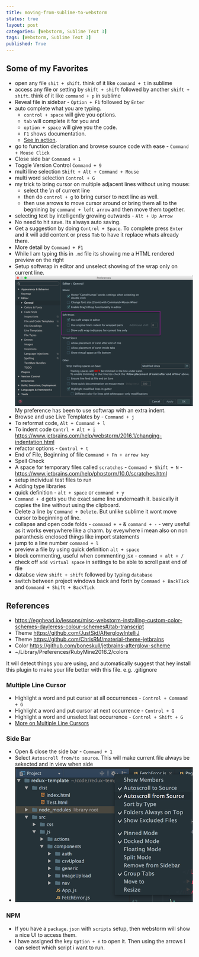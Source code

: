```yaml
---
title: moving-from-sublime-to-webstorm
status: true
layout: post
categories: [Webstorm, Sublime Text 3]
tags: [Webstorm, Sublime Text 3]
published: True
---
```


## Some of my Favorites

- open any file `shit + shift`. think of it like `command + t` in sublime
- access any file or setting by `shift + shift` followed by another `shift + shift`. think of it like `command + p` in sublime
- Reveal file in sidebar - `Option + F1` followed by `Enter`
- auto complete what you are typing.
  - `control + space` will give you options. 
  - `tab` will complete it for you and
  - `option + space` will give you the code. 
  - `F1` shows documentation. 
  - [See in action](http://screencast.com/t/DS1nhmqBM2).
- go to function declaration and browse source code with ease - `Command + Mouse Click`
- Close side bar `Command + 1`
- Toggle Version Control `Command + 9`
- multi line selection `Shift + Alt + Command + Mouse` 
- multi word selection `Control + G`
- my trick to bring cursor on multiple adjacent lines without using mouse:
  - select the \n of current line 
  - then do `control + g` to bring cursor to next line as well.
  - then use arrows to move cursor around or bring them all to the begnining by `command + left arrow` and then move them together.
- selecting text by intelligently growing outwards - `Alt + Up Arrow`
- No need to hit save. Its always auto saving. 
- Get a suggestion by doing `Control + Space`. To complete press `Enter` and it will add content or press `Tab` to have it replace whats already there.
- More detail by `Command + F1`
- While I am typing this in `.md` file its showing me a HTML rendered preview on the right 
- Setup softwrap in editor and unselect showing of the wrap only on current line.
![Soft Wrap Options](../assets/webstorm_softwrap_options.png) My preference has been to use softwrap with an extra indent.
- Browse and use Live Templates by - `Command + j`
- To reformat code, `Alt + Command + l`
- To indent code `Contrl + Alt + i`
  https://www.jetbrains.com/help/webstorm/2016.1/changing-indentation.html
- refactor options - `Control + t`
- End of File, Beginning of file `Command + Fn + arrow key`
- Spell Check
- A space for temporary files called `scratches` - `Command + Shift + N` -
  https://www.jetbrains.com/help/phpstorm/10.0/scratches.html
- setup individual test files to run
- Adding type libraries
- quick definition - `alt + space` or `command + y`
- `Command + d` gets you the exact same line underneath it. basically it copies the line without using the clipboard.
- Delete a line by `Command + Delete`. But unlike sublime it wont move cursor to beginning of line.
- collapse and open code folds - `command + +` & `command + -` - very useful as it works everywhere like a charm. by eveywhere i mean also on non paranthesis enclosed things like import statements
- jump to a line number `command + l`
- preview a file by using quick definition `alt + space`
- block commenting, useful when commenting jsx - `command + alt + /`
- check off `add virtual space` in settings to be able to scroll past end of file
- databse view `shift + shift` followed by typing `database`
- switch between project windows back and forth by `Command + BackTick`  and `Command + Shift + BackTick `

## References

- https://egghead.io/lessons/misc-webstorm-installing-custom-color-schemes-dayleress-colour-schemes#/tab-transcript
- Theme https://github.com/JustSid/AfterglowIntelliJ
- Theme https://github.com/ChrisRM/material-theme-jetbrains
- Color https://github.com/boneskull/jetbrains-afterglow-scheme
- ~/Library/Preferences/RubyMine2016.2/colors

It will detect things you are using, and automatically suggest that hey install this plugin to make your life better with this file. e.g. .gitignore

### Multiple Line Cursor

- Highlight a word and put cursor at all occurrences - `Control + Command + G`
- Highlight a word and put cursor at next occurrence - `Control + G`
- Highlight a word and unselect last occurrence - `Control + Shift + G`
- [More on Multiple Line Cursors](https://blog.jetbrains.com/ruby/2014/03/whats-mining-multiple-cursors-and-selection/)

### Side Bar

- Open & close the side bar - `Command + 1`
- Select `Autoscroll from/to source`. This will make current file always be sekected and in view when side
- ![Side Bar Options](../assets/webstorm_project_explorer_options.png)


### NPM

- If you have a `package.json` with `scripts` setup, then webstorm will show a nice UI to access them.
- I have assigned the key `Option + n` to open it. Then using the arrows I can select which script i want to run.
